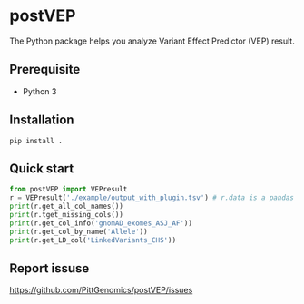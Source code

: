 # postVEP

The Python package helps you analyze Variant Effect Predictor (VEP) result.

## Prerequisite

- Python 3

## Installation

`pip install .`

## Quick start

``` python
from postVEP import VEPresult
r = VEPresult('./example/output_with_plugin.tsv') # r.data is a pandas DataFrame
print(r.get_all_col_names())
print(r.tget_missing_cols())
print(r.get_col_info('gnomAD_exomes_ASJ_AF'))
print(r.get_col_by_name('Allele'))
print(r.get_LD_col('LinkedVariants_CHS'))
```

## Report issuse

https://github.com/PittGenomics/postVEP/issues
